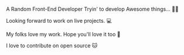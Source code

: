A Random Front-End Developer Tryin' to develop Awesome things... 👩‍💻

Looking forward to work on live projects. 💻

My folks love my work. Hope you'll love it too 👾

I love to contribute on open source 🐱
